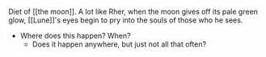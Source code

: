 Diet of [[the moon]]. A lot like Rher, when the moon gives off its pale green glow, [[Lune]]'s eyes begin to pry into the souls of those who he sees.

- Where does this happen? When? 
	- Does it happen anywhere, but just not all that often?